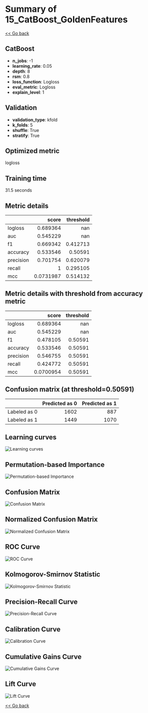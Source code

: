 # Summary of 15_CatBoost_GoldenFeatures

[<< Go back](../README.md)


## CatBoost
- **n_jobs**: -1
- **learning_rate**: 0.05
- **depth**: 8
- **rsm**: 0.8
- **loss_function**: Logloss
- **eval_metric**: Logloss
- **explain_level**: 1

## Validation
 - **validation_type**: kfold
 - **k_folds**: 5
 - **shuffle**: True
 - **stratify**: True

## Optimized metric
logloss

## Training time

31.5 seconds

## Metric details
|           |     score |   threshold |
|:----------|----------:|------------:|
| logloss   | 0.689364  |  nan        |
| auc       | 0.545229  |  nan        |
| f1        | 0.669342  |    0.412713 |
| accuracy  | 0.533546  |    0.50591  |
| precision | 0.701754  |    0.620079 |
| recall    | 1         |    0.295105 |
| mcc       | 0.0731987 |    0.514132 |


## Metric details with threshold from accuracy metric
|           |     score |   threshold |
|:----------|----------:|------------:|
| logloss   | 0.689364  |   nan       |
| auc       | 0.545229  |   nan       |
| f1        | 0.478105  |     0.50591 |
| accuracy  | 0.533546  |     0.50591 |
| precision | 0.546755  |     0.50591 |
| recall    | 0.424772  |     0.50591 |
| mcc       | 0.0700954 |     0.50591 |


## Confusion matrix (at threshold=0.50591)
|              |   Predicted as 0 |   Predicted as 1 |
|:-------------|-----------------:|-----------------:|
| Labeled as 0 |             1602 |              887 |
| Labeled as 1 |             1449 |             1070 |

## Learning curves
![Learning curves](learning_curves.png)

## Permutation-based Importance
![Permutation-based Importance](permutation_importance.png)
## Confusion Matrix

![Confusion Matrix](confusion_matrix.png)


## Normalized Confusion Matrix

![Normalized Confusion Matrix](confusion_matrix_normalized.png)


## ROC Curve

![ROC Curve](roc_curve.png)


## Kolmogorov-Smirnov Statistic

![Kolmogorov-Smirnov Statistic](ks_statistic.png)


## Precision-Recall Curve

![Precision-Recall Curve](precision_recall_curve.png)


## Calibration Curve

![Calibration Curve](calibration_curve_curve.png)


## Cumulative Gains Curve

![Cumulative Gains Curve](cumulative_gains_curve.png)


## Lift Curve

![Lift Curve](lift_curve.png)



[<< Go back](../README.md)
